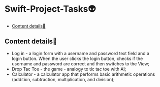 # Swift-Project-Tasks👽
-  [Content details📃](#Content-details📃)

## Content details📃
* Log in - a login form with a username and password text field and a login button. When the user clicks the login button, checks if the username and password are correct and then switches to the View;
* Drop Tac Toe - the game - analogy to tic tac toe with AI;
* Calculator - a calculator app that performs basic arithmetic operations (addition, subtraction, multiplication, and division);
